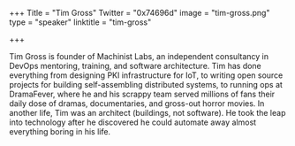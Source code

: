 +++
Title = "Tim Gross"
Twitter = "0x74696d"
image = "tim-gross.png"
type = "speaker"
linktitle = "tim-gross"

+++

Tim Gross is founder of Machinist Labs, an independent consultancy in DevOps mentoring, training, and software architecture. Tim has done everything from designing PKI infrastructure for IoT, to writing open source projects for building self-assembling distributed systems, to running ops at DramaFever, where he and his scrappy team served millions of fans their daily dose of dramas, documentaries, and gross-out horror movies. In another life, Tim was an architect (buildings, not software). He took the leap into technology after he discovered he could automate away almost everything boring in his life.
